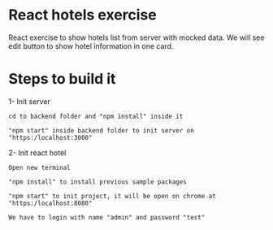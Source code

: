 # React hotels exercise

React exercise to show hotels list from server with mocked data.
We will see edit button to show hotel information in one card.

# Steps to build it

1- Init server

    cd to backend folder and "npm install" inside it

    "npm start" inside backend folder to init server on "https:/localhost:3000"

2- Init react hotel

    Open new terminal 

    "npm install" to install previous sample packages

    "npm start" to init project, it will be open on chrome at "https:/localhost:8080"

    We have to login with name "admin" and password "test"
